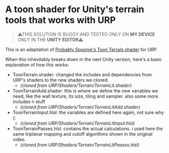 # A toon shader for Unity's terrain tools that works with URP

> ⚠THIS SOLUTION IS BUGGY AND TESTED ONLY ON **MY DEVICE** ONLY IN THE **UNITY EDITOR**⚠

This is an adaptation of [Probably Spoonie's Toon Terrain shader](https://www.youtube.com/watch?v=F_jP3_FKOEE&lc=UgzJG8gfJgI-XClPoHp4AaABAg.9fv08UnOx219lMMJCQED1u) for URP.

When this inhevitably breaks down in the next Unity version, here's a basic explanation of how this works:
- ToonTerrain.shader: changed the includes and dependencies from URP's shaders to the new shaders we cloned.  
  - *(cloned from URP/Shaders/Terrain/TerrainLit.shader)*
- ToonTerrainAdd.shader: this is where we define the new variables we need, like the wall texture, its size, tiling and sampler. also some more includes n stuff  
  - *(cloned from URP/Shaders/Terrain/TerrainLitAdd.shader)*
- ToonTerrainInput.hlsl: the variables are defined here again, not sure why (:  
  - *(cloned from URP/Shaders/Terrain/TerrainLitInput.hlsl)*
- ToonTerrainPasses.hlsl: contains the actual calculations. i used here the same triplanar mapping and cutoff algorithms shown in the original video.  
  - *(cloned from URP/Shaders/Terrain/TerrainLitPasses.hlsl)*
